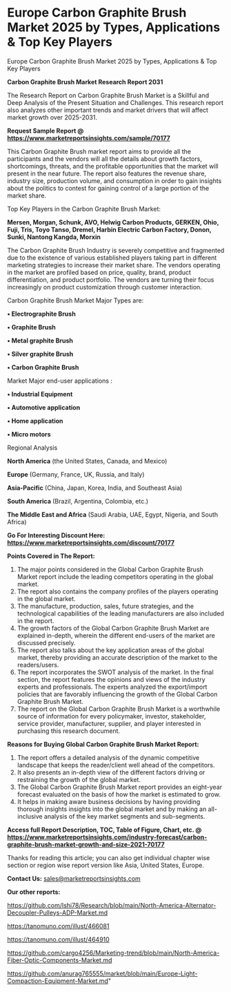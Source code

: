 # Europe Carbon Graphite Brush Market 2025 by Types, Applications & Top Key Players
Europe Carbon Graphite Brush Market 2025 by Types, Applications & Top Key Players

<strong>Carbon Graphite Brush Market Research Report 2031</strong>

The Research Report on Carbon Graphite Brush Market is a Skillful and Deep Analysis of the Present Situation and Challenges. This research report also analyzes other important trends and market drivers that will affect market growth over 2025-2031.

<strong>Request Sample Report @ <a href=https://www.marketreportsinsights.com/sample/70177>https://www.marketreportsinsights.com/sample/70177</a></strong>

This Carbon Graphite Brush market report aims to provide all the participants and the vendors will all the details about growth factors, shortcomings, threats, and the profitable opportunities that the market will present in the near future. The report also features the revenue share, industry size, production volume, and consumption in order to gain insights about the politics to contest for gaining control of a large portion of the market share.

Top Key Players in the Carbon Graphite Brush Market:

<strong>Mersen, Morgan, Schunk, AVO, Helwig Carbon Products, GERKEN, Ohio, Fuji, Tris, Toyo Tanso, Dremel, Harbin Electric Carbon Factory, Donon, Sunki, Nantong Kangda, Morxin</strong>

The Carbon Graphite Brush Industry is severely competitive and fragmented due to the existence of various established players taking part in different marketing strategies to increase their market share. The vendors operating in the market are profiled based on price, quality, brand, product differentiation, and product portfolio. The vendors are turning their focus increasingly on product customization through customer interaction.

Carbon Graphite Brush Market Major Types are:

<strong>• Electrographite Brush

• Graphite Brush

• Metal graphite Brush

• Silver graphite Brush

• Carbon Graphite Brush</strong>

Market Major end-user applications :

<strong>• Industrial Equipment

• Automotive application

• Home application

• Micro motors</strong>

Regional Analysis

</u><strong><b>North America</b></strong> (the United States, Canada, and Mexico)

<strong><b>Europe </b></strong>(Germany, France, UK, Russia, and Italy)

<strong><b>Asia-Pacific</b></strong> (China, Japan, Korea, India, and Southeast Asia)

<strong><b>South America</b></strong> (Brazil, Argentina, Colombia, etc.)

<strong><b>The Middle East and Africa</b></strong> (Saudi Arabia, UAE, Egypt, Nigeria, and South Africa)

<strong>Go For Interesting Discount Here: <a href=https://www.marketreportsinsights.com/discount/70177>https://www.marketreportsinsights.com/discount/70177</a></strong>

<strong>Points Covered in The Report:</strong>
<ol>
  <li>The major points considered in the Global Carbon Graphite Brush Market report include the leading competitors operating in the global market.</li>
  <li>The report also contains the company profiles of the players operating in the global market.</li>
  <li>The manufacture, production, sales, future strategies, and the technological capabilities of the leading manufacturers are also included in the report.</li>
  <li>The growth factors of the Global Carbon Graphite Brush Market are explained in-depth, wherein the different end-users of the market are discussed precisely.</li>
  <li>The report also talks about the key application areas of the global market, thereby providing an accurate description of the market to the readers/users.</li>
  <li>The report incorporates the SWOT analysis of the market. In the final section, the report features the opinions and views of the industry experts and professionals. The experts analyzed the export/import policies that are favorably influencing the growth of the Global Carbon Graphite Brush Market.</li>
  <li>The report on the Global Carbon Graphite Brush Market is a worthwhile source of information for every policymaker, investor, stakeholder, service provider, manufacturer, supplier, and player interested in purchasing this research document.</li>
</ol>
<strong>Reasons for Buying Global Carbon Graphite Brush Market Report:</strong>

<ol>
  <li>The report offers a detailed analysis of the dynamic competitive landscape that keeps the reader/client well ahead of the competitors.</li>
  <li>It also presents an in-depth view of the different factors driving or restraining the growth of the global market.</li>
  <li>The Global Carbon Graphite Brush Market report provides an eight-year forecast evaluated on the basis of how the market is estimated to grow.</li>
  <li>It helps in making aware business decisions by having providing thorough insights insights into the global market and by making an all-inclusive analysis of the key market segments and sub-segments.</li>
</ol>
<strong>Access full Report Description, TOC, Table of Figure, Chart, etc. @ <a href=https://www.marketreportsinsights.com/industry-forecast/carbon-graphite-brush-market-growth-and-size-2021-70177>https://www.marketreportsinsights.com/industry-forecast/carbon-graphite-brush-market-growth-and-size-2021-70177</a></strong>


Thanks for reading this article; you can also get individual chapter wise section or region wise report version like Asia, United States, Europe.

<strong>Contact Us:</strong>
sales@marketreportsinsights.com

<strong>Our other reports:</strong>

<a href=https://github.com/Ishi78/Research/blob/main/North-America-Alternator-Decoupler-Pulleys-ADP-Market.md>https://github.com/Ishi78/Research/blob/main/North-America-Alternator-Decoupler-Pulleys-ADP-Market.md</a>

<a href=https://tanomuno.com/illust/466081>https://tanomuno.com/illust/466081</a>

<a href=https://tanomuno.com/illust/464910>https://tanomuno.com/illust/464910</a>

<a href=https://github.com/cargo4256/Marketing-trend/blob/main/North-America-Fiber-Optic-Components-Market.md>https://github.com/cargo4256/Marketing-trend/blob/main/North-America-Fiber-Optic-Components-Market.md</a>

<a href=https://github.com/anurag765555/market/blob/main/Europe-Light-Compaction-Equipment-Market.md>https://github.com/anurag765555/market/blob/main/Europe-Light-Compaction-Equipment-Market.md</a>"
